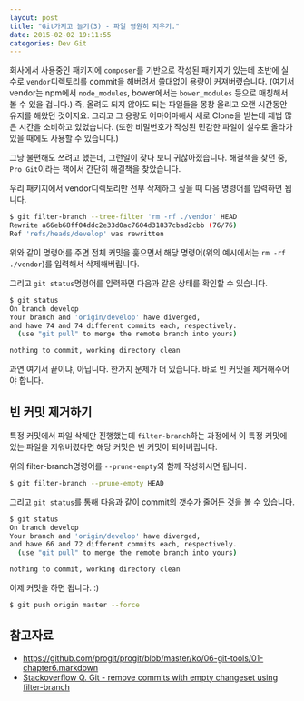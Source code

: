 ```yaml
---
layout: post
title: "Git가지고 놀기(3) - 파일 영원히 지우기."
date: 2015-02-02 19:11:55
categories: Dev Git
---
```


회사에서 사용중인 패키지에 `composer`를 기반으로 작성된 패키지가 있는데 초반에 실수로 `vendor`디렉토리를 commit을 해버려서 쓸대없이 용량이 커져버렸습니다. (여기서 vendor는 npm에서 `node_modules`, bower에서는 `bower_modules` 등으로 매칭해서 볼 수 있을 겁니다.) 즉, 올려도 되지 않아도 되는 파일들을 몽창 올리고 오랜 시간동안 유지를 해왔던 것이지요. 그리고 그 용량도 어마어마해서 새로 Clone을 받는데 제법 많은 시간을 소비하고 있었습니다. (또한 비밀번호가 작성된 민감한 파일이 실수로 올라가 있을 때에도 사용할 수 있습니다.)

그냥 불편해도 쓰려고 했는데, 그런일이 잦다 보니 귀찮아졌습니다. 해결책을 찾던 중, `Pro Git`이라는 책에서 간단히 해결책을 찾았습니다.

우리 패키지에서  vendor디렉토리만 전부 삭제하고 싶을 때 다음 명령어를 입력하면 됩니다.

```bash
$ git filter-branch --tree-filter 'rm -rf ./vendor' HEAD
Rewrite a66eb68ff04ddc2e33d0ac7604d31837cbad2cbb (76/76)
Ref 'refs/heads/develop' was rewritten
```

위와 같이 명령어를 주면 전체 커밋을 훑으면서 해당 명령어(위의 예시에서는 `rm -rf ./vendor`)를 입력해서 삭제해버립니다.

그리고 `git status`명령어를 입력하면 다음과 같은 상태를 확인할 수 있습니다.

```bash
$ git status
On branch develop
Your branch and 'origin/develop' have diverged,
and have 74 and 74 different commits each, respectively.
  (use "git pull" to merge the remote branch into yours)

nothing to commit, working directory clean
```

과연 여기서 끝이냐, 아닙니다. 한가지 문제가 더 있습니다. 바로 빈 커밋을 제거해주어야 합니다.

## 빈 커밋 제거하기

특정 커밋에서 파일 삭제만 진행했는데 `filter-branch`하는 과정에서 이 특정 커밋에 있는 파일을 지워버렸다면 해당 커밋은 빈 커밋이 되어버립니다.

위의 filter-branch명령어를 `--prune-empty`와 함께 작성하시면 됩니다.

```bash
$ git filter-branch --prune-empty HEAD
```

그리고 `git status`를 통해 다음과 같이 commit의 갯수가 줄어든 것을 볼 수 있습니다.

```bash
$ git status
On branch develop
Your branch and 'origin/develop' have diverged,
and have 66 and 72 different commits each, respectively.
  (use "git pull" to merge the remote branch into yours)

nothing to commit, working directory clean
```

이제 커밋을 하면 됩니다. :)

```bash
$ git push origin master --force
```

## 참고자료

- <https://github.com/progit/progit/blob/master/ko/06-git-tools/01-chapter6.markdown>
- [Stackoverflow Q. Git - remove commits with empty changeset using filter-branch](http://stackoverflow.com/questions/5324799/git-remove-commits-with-empty-changeset-using-filter-branch)
